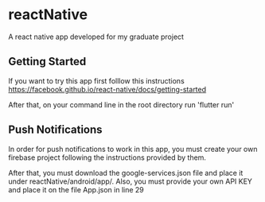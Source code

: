 # reactNative

A react native app developed for my graduate project

## Getting Started
  If you want to try this app first folllow this instructions https://facebook.github.io/react-native/docs/getting-started
  
  After that, on your command line in the root directory run 'flutter run'

## Push Notifications
 In order for push notifications to work in this app, you must create your own firebase project following the instructions provided by them.
 
 After that, you must download the google-services.json file and place it under reactNative/android/app/.
 Also, you must provide your own API KEY and place it on the file App.json in line 29
